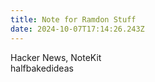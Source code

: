 ```yaml
---
title: Note for Ramdon Stuff
date: 2024-10-07T17:14:26.243Z
---
```




Hacker News, NoteKit  
halfbakedideas 